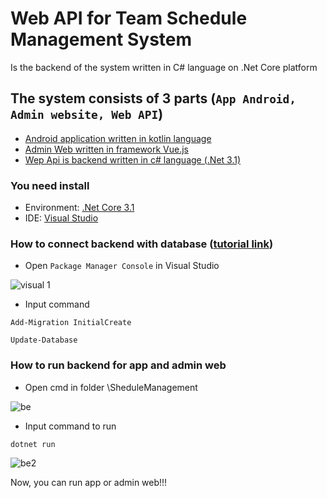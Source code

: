 # Web API for Team Schedule Management System
Is the backend of the system written in C# language on .Net Core platform
## The system consists of 3 parts (``App Android, Admin website, Web API``)
- [Android application written in kotlin language](https://github.com/GrayWolf52/khoaLuan)
- [Admin Web written in framework Vue.js](https://github.com/GrayWolf52/web-quan-tri-khoa-luan)
- [Wep Api is backend written in c# language (.Net 3.1)](https://github.com/GrayWolf52/DoAn_BE)

### You need install
- Environment: [.Net Core 3.1](https://dotnet.microsoft.com/en-us/download/dotnet/3.1)
- IDE: [Visual Studio](https://visualstudio.microsoft.com/fr/)

### How to connect backend with database ([tutorial link](https://learn.microsoft.com/en-us/ef/core/managing-schemas/migrations/?tabs=vs&fbclid=IwAR0-UXyqCFxVre2rRyFmOC_vCrakHsa8Hh6__bWuZx8gRzNeNEHSVudqJmM#tabpanel_2_vs))
- Open ``Package Manager Console`` in Visual Studio

![visual 1](https://user-images.githubusercontent.com/56286032/218137891-429acd1c-0069-4f34-88c6-c0fee56a9443.png)

- Input command 

```
Add-Migration InitialCreate
```
```
Update-Database
```
### How to run backend for app and admin web
- Open cmd in folder \SheduleManagement

![be](https://user-images.githubusercontent.com/56286032/218140279-f4c9fb74-0c59-470d-9a7a-6fb28f6dc8da.png)
- Input command to run
```
dotnet run
```
![be2](https://user-images.githubusercontent.com/56286032/218141158-002a4ed6-7027-4c86-b26d-ea7c2e7c5692.png)

Now, you can run app or admin web!!!
